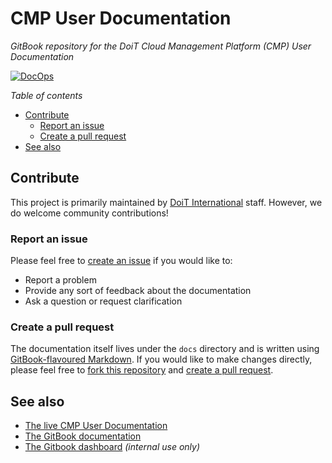 # CMP User Documentation

_GitBook repository for the DoiT Cloud Management Platform (CMP) User
Documentation_

[![DocOps][actions-docops-img]][actions-docops]

*Table of contents*

- [Contribute](#contribute)
  - [Report an issue](#report-an-issue)
  - [Create a pull request](#create-a-pull-request)
- [See also](#see-also)

[actions-docops-img]: https://github.com/doitintl/cmp-docs/actions/workflows/docops.yaml/badge.svg
[actions-docops]: https://github.com/doitintl/cmp-docs/actions/workflows/docops.yaml

## Contribute

This project is primarily maintained by [DoiT International][doit-org] staff.
However, we do welcome community contributions!

### Report an issue

Please feel free to [create an issue][issues] if you would like to:

- Report a problem
- Provide any sort of feedback about the documentation
- Ask a question or request clarification

### Create a pull request

The documentation itself lives under the `docs` directory and is written using
[GitBook-flavoured Markdown][markdown]. If you would like to make changes
directly, please feel free to [fork this repository][fork] and [create a pull
request][pr].

[doit-org]: https://github.com/doitintl/
[issues]: https://github.com/doitintl/cmp-docs/issues
[markdown]: https://docs.gitbook.com/editing-content/markdown
[fork]: https://docs.github.com/en/get-started/quickstart/fork-a-repo
[pr]: https://docs.github.com/en/github/collaborating-with-pull-requests

## See also

- [The live CMP User Documentation][live-docs]
- [The GitBook documentation][gitbook-docs]
- [The Gitbook dashboard][gitbook-dash] _(internal use only)_

[live-docs]: http://help.doit-intl.com/
[gitbook-docs]: https://docs.gitbook.com/
[gitbook-dash]: https://app.gitbook.com/
